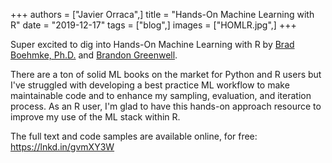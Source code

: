 +++
authors = ["Javier Orraca",]
title = "Hands-On Machine Learning with R"
date = "2019-12-17"
tags = ["blog",]
images = ["HOMLR.jpg",]
+++

Super excited to dig into Hands-On Machine Learning with R by [Brad Boehmke, Ph.D.](https://www.linkedin.com/in/brad-boehmke-ph-d-9b0a257/) and [Brandon Greenwell](https://www.linkedin.com/in/brandon-greenwell-90310b94/).
<!--more-->
There are a ton of solid ML books on the market for Python and R users but I've struggled with developing a best practice ML workflow to make maintainable code and to enhance my sampling, evaluation, and iteration process. As an R user, I'm glad to have this hands-on approach resource to improve my use of the ML stack within R.

The full text and code samples are available online, for free: https://lnkd.in/gvmXY3W